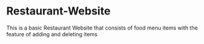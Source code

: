 # Restaurant-Website
This is a basic Restaurant Website that consists of food menu items with the feature of adding and deleting items
